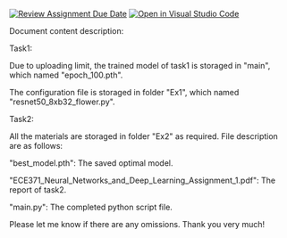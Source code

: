 [![Review Assignment Due Date](https://classroom.github.com/assets/deadline-readme-button-22041afd0340ce965d47ae6ef1cefeee28c7c493a6346c4f15d667ab976d596c.svg)](https://classroom.github.com/a/VkJVVOAn)
[![Open in Visual Studio Code](https://classroom.github.com/assets/open-in-vscode-2e0aaae1b6195c2367325f4f02e2d04e9abb55f0b24a779b69b11b9e10269abc.svg)](https://classroom.github.com/online_ide?assignment_repo_id=19525558&assignment_repo_type=AssignmentRepo)

Document content description:

Task1:

  Due to uploading limit, the trained model of task1 is storaged in "main", which named "epoch_100.pth".

  The configuration file is storaged in folder "Ex1", which named "resnet50_8xb32_flower.py".

Task2:

  All the materials are storaged in folder "Ex2" as required. File description are as follows:

  "best_model.pth": The saved optimal model.

  "ECE371_Neural_Networks_and_Deep_Learning_Assignment_1.pdf": The report of task2.

  "main.py": The completed python script file.

Please let me know if there are any omissions. Thank you very much!
